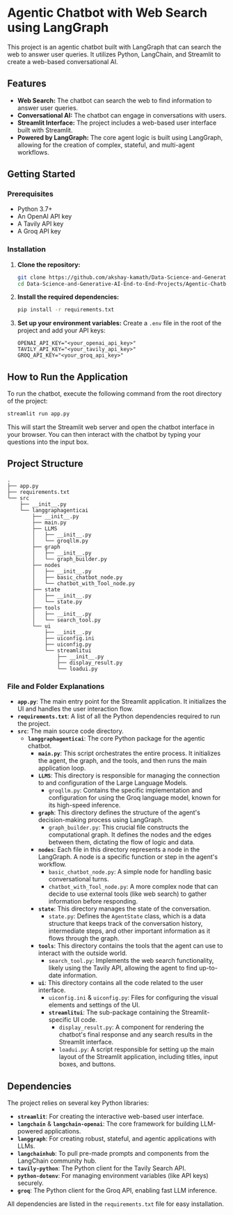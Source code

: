 # Agentic Chatbot with Web Search using LangGraph

This project is an agentic chatbot built with LangGraph that can search the web to answer user queries. It utilizes Python, LangChain, and Streamlit to create a web-based conversational AI.

## Features

-   **Web Search:** The chatbot can search the web to find information to answer user queries.
-   **Conversational AI:** The chatbot can engage in conversations with users.
-   **Streamlit Interface:** The project includes a web-based user interface built with Streamlit.
-   **Powered by LangGraph:** The core agent logic is built using LangGraph, allowing for the creation of complex, stateful, and multi-agent workflows.

## Getting Started

### Prerequisites

-   Python 3.7+
-   An OpenAI API key
-   A Tavily API key
-   A Groq API key

### Installation

1.  **Clone the repository:**
    ```bash
    git clone https://github.com/akshay-kamath/Data-Science-and-Generative-AI-End-to-End-Projects.git
    cd Data-Science-and-Generative-AI-End-to-End-Projects/Agentic-Chatbot-With-Web-Search
    ```
2.  **Install the required dependencies:**
    ```bash
    pip install -r requirements.txt
    ```
3.  **Set up your environment variables:**
    Create a `.env` file in the root of the project and add your API keys:
    ```
    OPENAI_API_KEY="<your_openai_api_key>"
    TAVILY_API_KEY="<your_tavily_api_key>"
    GROQ_API_KEY="<your_groq_api_key>"
    ```

## How to Run the Application

To run the chatbot, execute the following command from the root directory of the project:

```bash
streamlit run app.py
```

This will start the Streamlit web server and open the chatbot interface in your browser. You can then interact with the chatbot by typing your questions into the input box.

## Project Structure

```
.
├── app.py
├── requirements.txt
└── src
    ├── __init__.py
    └── langgraphagenticai
        ├── __init__.py
        ├── main.py
        ├── LLMS
        │   ├── __init__.py
        │   └── groqllm.py
        ├── graph
        │   ├── __init__.py
        │   └── graph_builder.py
        ├── nodes
        │   ├── __init__.py
        │   ├── basic_chatbot_node.py
        │   └── chatbot_with_Tool_node.py
        ├── state
        │   ├── __init__.py
        │   └── state.py
        ├── tools
        │   ├── __init__.py
        │   └── search_tool.py
        └── ui
            ├── __init__.py
            ├── uiconfig.ini
            ├── uiconfig.py
            └── streamlitui
                ├── __init__.py
                ├── display_result.py
                └── loadui.py
```

### File and Folder Explanations

-   **`app.py`**: The main entry point for the Streamlit application. It initializes the UI and handles the user interaction flow.
-   **`requirements.txt`**: A list of all the Python dependencies required to run the project.
-   **`src`**: The main source code directory.
    -   **`langgraphagenticai`**: The core Python package for the agentic chatbot.
        -   **`main.py`**: This script orchestrates the entire process. It initializes the agent, the graph, and the tools, and then runs the main application loop.
        -   **`LLMS`**: This directory is responsible for managing the connection to and configuration of the Large Language Models.
            -   `groqllm.py`: Contains the specific implementation and configuration for using the Groq language model, known for its high-speed inference.
        -   **`graph`**: This directory defines the structure of the agent's decision-making process using LangGraph.
            -   `graph_builder.py`: This crucial file constructs the computational graph. It defines the nodes and the edges between them, dictating the flow of logic and data.
        -   **`nodes`**: Each file in this directory represents a node in the LangGraph. A node is a specific function or step in the agent's workflow.
            -   `basic_chatbot_node.py`: A simple node for handling basic conversational turns.
            -   `chatbot_with_Tool_node.py`: A more complex node that can decide to use external tools (like web search) to gather information before responding.
        -   **`state`**: This directory manages the state of the conversation.
            -   `state.py`: Defines the `AgentState` class, which is a data structure that keeps track of the conversation history, intermediate steps, and other important information as it flows through the graph.
        -   **`tools`**: This directory contains the tools that the agent can use to interact with the outside world.
            -   `search_tool.py`: Implements the web search functionality, likely using the Tavily API, allowing the agent to find up-to-date information.
        -   **`ui`**: This directory contains all the code related to the user interface.
            -   `uiconfig.ini` & `uiconfig.py`: Files for configuring the visual elements and settings of the UI.
            -   **`streamlitui`**: The sub-package containing the Streamlit-specific UI code.
                -   `display_result.py`: A component for rendering the chatbot's final response and any search results in the Streamlit interface.
                -   `loadui.py`: A script responsible for setting up the main layout of the Streamlit application, including titles, input boxes, and buttons.

## Dependencies

The project relies on several key Python libraries:

-   **`streamlit`**: For creating the interactive web-based user interface.
-   **`langchain`** & **`langchain-openai`**: The core framework for building LLM-powered applications.
-   **`langgraph`**: For creating robust, stateful, and agentic applications with LLMs.
-   **`langchainhub`**: To pull pre-made prompts and components from the LangChain community hub.
-   **`tavily-python`**: The Python client for the Tavily Search API.
-   **`python-dotenv`**: For managing environment variables (like API keys) securely.
-   **`groq`**: The Python client for the Groq API, enabling fast LLM inference.

All dependencies are listed in the `requirements.txt` file for easy installation.
